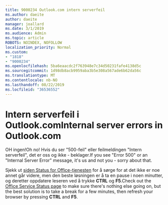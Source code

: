 ```yaml
---
title: 9000234 Outlook.com intern serverfeil
ms.author: daeite
author: daeite
manager: joallard
ms.date: 3/1/2019
ms.audience: Admin
ms.topic: article
ROBOTS: NOINDEX, NOFOLLOW
localization_priority: Normal
ms.custom:
- "1818"
- "9000234"
ms.openlocfilehash: 5ba6eaacdc2f763948e7c34d50231fafe4138d5c
ms.sourcegitcommit: 1d98db8acb9959aba3b5e308a567ade6b62da56c
ms.translationtype: MT
ms.contentlocale: nb-NO
ms.lasthandoff: 08/22/2019
ms.locfileid: "36536552"
---
```

# <a name="internal-server-errors-in-outlookcom"></a><span data-ttu-id="b5345-102">Intern serverfeil i Outlook.com</span><span class="sxs-lookup"><span data-stu-id="b5345-102">Internal server errors in Outlook.com</span></span>

<span data-ttu-id="b5345-103">OH ingen!</span><span class="sxs-lookup"><span data-stu-id="b5345-103">Oh no!</span></span> <span data-ttu-id="b5345-104">Hvis du ser "500-feil" eller feilmeldingen "Intern serverfeil", det er oss og ikke - beklager.</span><span class="sxs-lookup"><span data-stu-id="b5345-104">If you see "Error 500" or an "Internal Server Error" message, it's us and not you - sorry about that.</span></span>

<span data-ttu-id="b5345-105">Sjekk ut [siden Status for Office-tjenesten](https://portal.office.com/servicestatus) for å sørge for at det ikke er noe annet går videre, men den beste løsningen er å ta en pause i noen minutter, og deretter oppdatere leseren ved å trykke **CTRL** og **F5**.</span><span class="sxs-lookup"><span data-stu-id="b5345-105">Check out the [Office Service Status page](https://portal.office.com/servicestatus) to make sure there's nothing else going on, but the best solution is to take a break for a few minutes, then refresh your browser by pressing **CTRL** and **F5**.</span></span>